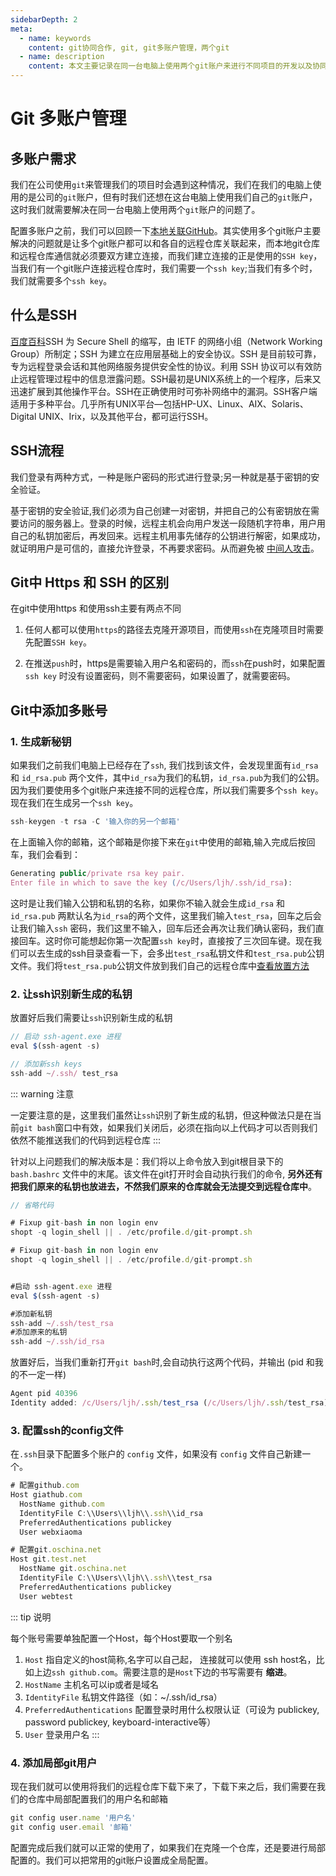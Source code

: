 ```yaml
---
sidebarDepth: 2
meta:
  - name: keywords
    content: git协同合作, git, git多账户管理，两个git
  - name: description
    content: 本文主要记录在同一台电脑上使用两个git账户来进行不同项目的开发以及协同合作。
---
```



# Git 多账户管理



## 多账户需求

我们在公司使用`git`来管理我们的项目时会遇到这种情况，我们在我们的电脑上使用的是公司的`git`账户，但有时我们还想在这台电脑上使用我们自己的`git`账户，这时我们就需要解决在同一台电脑上使用两个`git`账户的问题了。

配置多账户之前，我们可以回顾一下[本地关联GitHub](/git/Git的远程操作.html#_3-本地关联github)。其实使用多个git账户主要解决的问题就是让多个git账户都可以和各自的远程仓库关联起来，而本地git仓库和远程仓库通信就必须要双方建立连接，而我们建立连接的正是使用的`SSH key`，当我们有一个git账户连接远程仓库时，我们需要一个`ssh key`;当我们有多个时，我们就需要多个`ssh key`。

## 什么是SSH

[百度百科](https://baike.baidu.com/item/ssh/10407)SSH 为 Secure Shell 的缩写，由 IETF 的网络小组（Network Working Group）所制定；SSH 为建立在应用层基础上的安全协议。SSH 是目前较可靠，专为远程登录会话和其他网络服务提供安全性的协议。利用 SSH 协议可以有效防止远程管理过程中的信息泄露问题。SSH最初是UNIX系统上的一个程序，后来又迅速扩展到其他操作平台。SSH在正确使用时可弥补网络中的漏洞。SSH客户端适用于多种平台。几乎所有UNIX平台—包括HP-UX、Linux、AIX、Solaris、Digital UNIX、Irix，以及其他平台，都可运行SSH。


## SSH流程

我们登录有两种方式，一种是账户密码的形式进行登录;另一种就是基于密钥的安全验证。

基于密钥的安全验证,我们必须为自己创建一对密钥，并把自己的公有密钥放在需要访问的服务器上。登录的时候，远程主机会向用户发送一段随机字符串，用户用自己的私钥加密后，再发回来。远程主机用事先储存的公钥进行解密，如果成功，就证明用户是可信的，直接允许登录，不再要求密码。从而避免被 [中间人攻击](https://zh.wikipedia.org/wiki/%E4%B8%AD%E9%97%B4%E4%BA%BA%E6%94%BB%E5%87%BB)。


## Git中 Https 和 SSH 的区别

在git中使用https 和使用ssh主要有两点不同

1. 任何人都可以使用`https`的路径去克隆开源项目，而使用`ssh`在克隆项目时需要先配置`SSH key`。

2. 在推送`push`时，https是需要输入用户名和密码的，而`ssh`在push时，如果配置`ssh key` 时没有设置密码，则不需要密码，如果设置了，就需要密码。


## Git中添加多账号

### **1. 生成新秘钥**

如果我们之前我们电脑上已经存在了`ssh`, 我们找到该文件，会发现里面有`id_rsa` 和 `id_rsa.pub` 两个文件，其中`id_rsa`为我们的私钥，`id_rsa.pub`为我们的公钥。因为我们要使用多个git账户来连接不同的远程仓库，所以我们需要多个`ssh key`。现在我们在生成另一个`ssh key`。

```js
ssh-keygen -t rsa -C '输入你的另一个邮箱'
```
在上面输入你的邮箱，这个邮箱是你接下来在`git`中使用的邮箱,输入完成后按回车，我们会看到：

```js
Generating public/private rsa key pair.
Enter file in which to save the key (/c/Users/ljh/.ssh/id_rsa):
```
这时是让我们输入公钥和私钥的名称，如果你不输入就会生成`id_rsa` 和 `id_rsa.pub` 两默认名为`id_rsa`的两个文件，这里我们输入`test_rsa`，回车之后会让我们输入`ssh` 密码，我们这里不输入，回车后还会再次让我们确认密码，我们直接回车。这时你可能想起你第一次配置`ssh key`时，直接按了三次回车键。现在我们可以去生成的ssh目录查看一下，会多出`test_rsa`私钥文件和`test_rsa.pub`公钥文件。我们将`test_rsa.pub`公钥文件放到我们自己的远程仓库中[查看放置方法](/git/Git的远程操作.html#_3-本地关联github)

### **2. 让ssh识别新生成的私钥**

放置好后我们需要让`ssh`识别新生成的私钥

```js
// 启动 ssh-agent.exe 进程
eval $(ssh-agent -s)

// 添加新ssh keys
ssh-add ~/.ssh/ test_rsa
```
::: warning 注意

一定要注意的是，这里我们虽然让`ssh`识别了新生成的私钥，但这种做法只是在当前`git bash`窗口中有效，如果我们关闭后，必须在指向以上代码才可以否则我们依然不能推送我们的代码到远程仓库
:::

针对以上问题我们的解决版本是：我们将以上命令放入到git根目录下的`bash.bashrc` 文件中的末尾。该文件在git打开时会自动执行我们的命令, **另外还有把我们原来的私钥也放进去，不然我们原来的仓库就会无法提交到远程仓库中**。

```js
// 省略代码

# Fixup git-bash in non login env
shopt -q login_shell || . /etc/profile.d/git-prompt.sh

# Fixup git-bash in non login env
shopt -q login_shell || . /etc/profile.d/git-prompt.sh


#启动 ssh-agent.exe 进程
eval $(ssh-agent -s)

#添加新私钥
ssh-add ~/.ssh/test_rsa
#添加原来的私钥
ssh-add ~/.ssh/id_rsa 
```

放置好后，当我们重新打开`git bash`时,会自动执行这两个代码，并输出 (pid 和我的不一定一样)

```js
Agent pid 40396
Identity added: /c/Users/ljh/.ssh/test_rsa (/c/Users/ljh/.ssh/test_rsa)
```


### **3. 配置ssh的config文件**

在`.ssh`目录下配置多个账户的 `config` 文件，如果没有 `config` 文件自己新建一个。

```js
# 配置github.com
Host giathub.com                 
  HostName github.com
  IdentityFile C:\\Users\\ljh\\.ssh\\id_rsa
  PreferredAuthentications publickey
  User webxiaoma

# 配置git.oschina.net 
Host git.test.net  
  HostName git.oschina.net
  IdentityFile C:\\Users\\ljh\\.ssh\\test_rsa
  PreferredAuthentications publickey
  User webtest
```


::: tip 说明

每个账号需要单独配置一个Host，每个Host要取一个别名

1. `Host` 指自定义的host简称,名字可以自己起， 连接就可以使用 ssh host名，比如上边`ssh github.com`。需要注意的是`Host`下边的书写需要有 **缩进**。
2. `HostName` 主机名可以ip或者是域名
3. `IdentityFile` 私钥文件路径（如：~/.ssh/id_rsa）
4. `PreferredAuthentications`  配置登录时用什么权限认证（可设为 publickey, password publickey, keyboard-interactive等）
5. `User` 登录用户名
:::

### **4. 添加局部git用户**

现在我们就可以使用将我们的远程仓库下载下来了，下载下来之后，我们需要在我们的仓库中局部配置我们的用户名和邮箱

```js
git config user.name '用户名'
git config user.email '邮箱'
```

配置完成后我们就可以正常的使用了，如果我们在克隆一个仓库，还是要进行局部配置的。我们可以把常用的git账户设置成全局配置。


